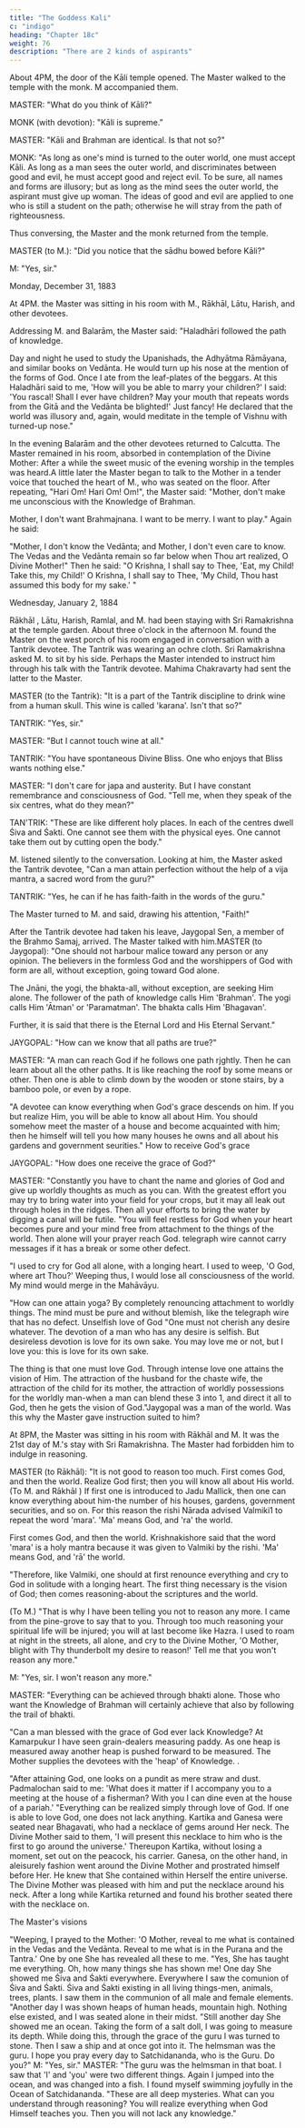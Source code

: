 ```yaml
---
title: "The Goddess Kali"
c: "indigo"
heading: "Chapter 18c"
weight: 76
description: "There are 2 kinds of aspirants"
---
```



About 4PM, the door of the Kāli temple opened. The Master walked to the temple with the monk. M accompanied them. 

<!-- Entering the inner chamber, the Master prostrate himself reverently before the image. The monk, with folded hands, also bowed his head repeatedly before Kāli. -->

MASTER: "What do you think of Kāli?"

MONK (with devotion): "Kāli is supreme."

MASTER: "Kāli and Brahman are identical. Is that not so?"

MONK: "As long as one's mind is turned to the outer world, one must accept Kāli. As long as a man sees the outer world, and discriminates between good and evil, he must accept good and reject evil. To be sure, all names and forms are illusory; but as long as the mind sees the outer world, the aspirant must give up woman. The ideas of good and evil are applied to one who is still a student on the path; otherwise he will stray from the path of righteousness.

Thus conversing, the Master and the monk returned from the temple.

MASTER (to M.): "Did you notice that the sādhu bowed before Kāli?"

M: "Yes, sir."

Monday, December 31, 1883

At 4PM. the Master was sitting in his room with M., Rākhāl, Lātu, Harish, and other devotees.

Addressing M. and Balarām, the Master said: "Haladhāri followed the path of knowledge.

Day and night he used to study the Upanishads, the Adhyātma Rāmāyana, and similar books on Vedānta. He would turn up his nose at the mention of the forms of God. Once
I ate from the leaf-plates of the beggars. At this Haladhāri said to me, 'How will you be able to marry your children?' I said: 'You rascal! Shall I ever have children? May your mouth that repeats words from the Gitā and the Vedānta be blighted!' Just fancy! He declared that the world was illusory and, again, would meditate in the temple of Vishnu with turned-up nose."

In the evening Balarām and the other devotees returned to Calcutta. The Master remained in his room, absorbed in contemplation of the Divine Mother: After a while the
sweet music of the evening worship in the temples was heard.A little later the Master began to talk to the Mother in a tender voice that touched the
heart of M., who was seated on the floor. After repeating, "Hari Om! Hari Om! Om!", the
Master said: "Mother, don't make me unconscious with the Knowledge of Brahman.

Mother, I don't want Brahmajnana. I want to be merry. I want to play." Again he said:

"Mother, I don't know the Vedānta; and Mother, I don't even care to know. The Vedas and the Vedānta remain so far below when Thou art realized, O Divine Mother!" Then he said: "O Krishna, I shall say to Thee, 'Eat, my Child! Take this, my Child!' O Krishna, I shall say to Thee, 'My Child, Thou hast assumed this body for my sake.' "


Wednesday, January 2, 1884

Rākhāl , Lātu, Harish, Ramlal, and M. had been staying with Sri Ramakrishna at the temple garden. About three o'clock in the afternoon M. found the Master on the west
porch of his room engaged in conversation with a Tantrik devotee. The Tantrik was wearing an ochre cloth. Sri Ramakrishna asked M. to sit by his side. Perhaps the Master
intended to instruct him through his talk with the Tantrik devotee. Mahima Chakravarty
had sent the latter to the Master.

MASTER (to the Tantrik): "It is a part of the Tantrik discipline to drink wine from a human skull. This wine is called 'karana'. Isn't that so?"

TANTRIK: "Yes, sir."

MASTER: "But I cannot touch wine at all."

TANTRlK: "You have spontaneous Divine Bliss. One who enjoys that Bliss wants nothing
else."

MASTER: "I don't care for japa and austerity. But I have constant remembrance and
consciousness of God.
"Tell me, when they speak of the six centres, what do they mean?"

TAN'TRIK: "These are like different holy places. In each of the centres dwell Śiva and
Śakti. One cannot see them with the physical eyes. One cannot take them out by
cutting open the body."

M. listened silently to the conversation. Looking at him, the Master asked the Tantrik
devotee, "Can a man attain perfection without the help of a vija mantra, a sacred word
from the guru?"

TANTRIK: "Yes, he can if he has faith-faith in the words of the guru."

The Master turned to M. and said, drawing his attention, "Faith!"

After the Tantrik devotee had taken his leave, Jaygopal Sen, a member of the Brahmo Samaj, arrived. The Master talked with him.MASTER (to Jaygopal): "One should not harbour malice toward any person or any opinion. The believers in the formless God and the worshippers of God with form are all,
without exception, going toward God alone.

The Jnāni, the yogi, the bhakta-all, without exception, are seeking Him alone. The follower of the path of knowledge calls Him
'Brahman'. The yogi calls Him 'Ātman' or 'Paramatman'. The bhakta calls Him
'Bhagavan'. 

Further, it is said that there is the Eternal Lord and His Eternal Servant."

JAYGOPAL: "How can we know that all paths are true?"

MASTER: "A man can reach God if he follows one path rjghtly. Then he can learn about all the other paths. It is like reaching the roof by some means or other. Then one is able to climb down by the wooden or stone stairs, by a bamboo pole, or even by a rope.

"A devotee can know everything when God's grace descends on him. If you but realize Him, you will be able to know all about Him. You should somehow meet the master of a house and become acquainted with him; then he himself will tell you how many houses he owns and all about his gardens and government seurities."
How to receive God's grace 

JAYGOPAL: "How does one receive the grace of God?"

MASTER: "Constantly you have to chant the name and glories of God and give up worldly thoughts as much as you can. With the greatest effort you may try to bring water into
your field for your crops, but it may all leak out through holes in the ridges. Then all your efforts to bring the water by digging a canal will be futile.
"You will feel restless for God when your heart becomes pure and your mind free from attachment to the things of the world. Then alone will your prayer reach God.
telegraph wire cannot carry messages if it has a break or some other defect.


"I used to cry for God all alone, with a longing heart. I used to weep, 'O God, where art Thou?' Weeping thus, I would lose all consciousness of the world. My mind would merge
in the Mahāvāyu.


"How can one attain yoga? By completely renouncing attachment to worldly things. The mind must be pure and without blemish, like the telegraph wire that has no defect.
Unselfish love of God "One must not cherish any desire whatever. The devotion of a man who has any desire
is selfish. But desireless devotion is love for its own sake. You may love me or not, but
I love you: this is love for its own sake.

The thing is that one must love God. Through intense love one attains the vision of Him. The attraction of the husband for the chaste wife, the attraction of the child for its
mother, the attraction of worldly possessions for the worldly man-when a man can blend these 3 into 1, and direct it all to God, then he gets the vision of God."Jaygopal was a man of the world. Was this why the Master gave instruction suited to him?

At 8PM, the Master was sitting in his room with Rākhāl and M. It was the 21st day of M.'s stay with Sri Ramakrishna. The Master had forbidden
him to indulge in reasoning.

MASTER (to Rākhāl): "It is not good to reason too much. First comes God, and then the world. Realize God first; then you will know all about His world. (To M. and Rākhāl ) If
first one is introduced to Jadu Mallick, then one can know everything about him-the number of his houses, gardens, government securities, and so on. For this reason the
rishi Nārada advised Valmiki1 to repeat the word 'mara'. 'Ma' means God, and 'ra' the world. 

First comes God, and then the world. Krishnakishore said that the word 'mara' is a holy mantra because it was given to Valmiki by the rishi. 'Ma' means God, and 'rā' the
world. 

"Therefore, like Valmiki, one should at first renounce everything and cry to God in
solitude with a longing heart. The first thing necessary is the vision of God; then comes
reasoning-about the scriptures and the world.

(To M.) "That is why I have been telling you not to reason any more. I came from the pine-grove to say that to you. Through too much reasoning your spiritual life will be
injured; you will at last become like Hazra. I used to roam at night in the streets, all alone, and cry to the Divine Mother, 'O Mother, blight with Thy thunderbolt my desire to reason!' Tell me that you won't reason any more."

M: "Yes, sir. I won't reason any more."

MASTER: "Everything can be achieved through bhakti alone. Those who want the Knowledge of Brahman will certainly achieve that also by following the trail of bhakti.

"Can a man blessed with the grace of God ever lack Knowledge? At Kamarpukur I have seen grain-dealers measuring paddy. As one heap is measured away another heap is pushed forward to be measured. The Mother supplies the devotees with the 'heap' of Knowledge. .

"After attaining God, one looks on a pundit as mere straw and dust. Padmalochan said
to me: 'What does it matter if I accompany you to a meeting at the house of a
fisherman? With you I can dine even at the house of a pariah.'
"Everything can be realized simply through love of God. If one is able to love God, one
does not lack anything. Kartika and Ganesa were seated near Bhagavati, who had a
necklace of gems around Her neck. The Divine Mother said to them, 'I will present this
necklace to him who is the first to go around the universe.' Thereupon Kartika, without
losing a moment, set out on the peacock, his carrier. Ganesa, on the other hand, in aleisurely fashion went around the Divine Mother and prostrated himself before Her. He
knew that She contained within Herself the entire universe. The Divine Mother was
pleased with him and put the necklace around his neck. After a long while Kartika
returned and found his brother seated there with the necklace on.

The Master's visions

"Weeping, I prayed to the Mother: 'O Mother, reveal to me what is contained in the
Vedas and the Vedānta. Reveal to me what is in the Purana and the Tantra.' One by one
She has revealed all these to me.
"Yes, She has taught me everything. Oh, how many things she has shown me! One day
She showed me Śiva and Śakti everywhere. Everywhere I saw the comunion of Śiva
and Śakti. Śiva and Śakti existing in all living things-men, animals, trees, plants. I saw
them in the communion of all male and female elements.
"Another day I was shown heaps of human heads, mountain high. Nothing else existed,
and I was seated alone in their midst.
"Still another day She showed me an ocean. Taking the form of a salt doll, I was going
to measure its depth. While doing this, through the grace of the guru I was turned to
stone. Then I saw a ship and at once got into it.
The helmsman was the guru. I hope you pray every day to Satchidananda, who is the
Guru. Do you?"
M: "Yes, sir."
MASTER: "The guru was the helmsman in that boat. I saw that 'I' and 'you' were two
different things. Again I jumped into the ocean, and was changed into a fish. I found
myself swimming joyfully in the Ocean of Satchidananda.
"These are all deep mysteries. What can you understand through reasoning? You will
realize everything when God Himself teaches you. Then you will not lack any
knowledge."

